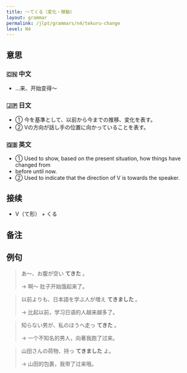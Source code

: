 ```yaml
---
title: 〜てくる（変化・移動）
layout: grammar
permalink: /jlpt/grammars/n4/tekuru-change
level: N4
---
```


## 意思

### 🇨🇳 中文

- ...来、开始变得〜

### 🇯🇵 日文

- ① 今を基準として、以前から今までの推移、変化を表す。
- ② Vの方向が話し手の位置に向かっていることを表す。

### 🇬🇧 英文

- ① Used to show, based on the present situation, how things have changed from
- before until now.
- ② Used to indicate that the direction of V is towards the speaker.

## 接续

- V（て形） + くる

## 备注


## 例句

> あ〜、お腹が空い **てきた** 。
>
> → 啊〜 肚子开始饿起来了。

> 以前よりも、日本語を学ぶ人が増え **てきました** 。
>
> → 比起以前，学习日语的人越来越多了。

> 知らない男が、私のほうへ走っ **てきた** 。
>
> → 一个不知名的男人，向著我跑了过来。

> 山田さんの荷物、持っ **てきました** よ。
>
> → 山田的包裹，我带了过来哦。

